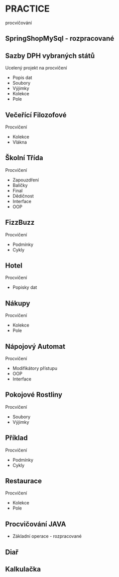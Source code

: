 # PRACTICE
procvičování 

## SpringShopMySql - rozpracované



## Sazby DPH vybraných států
Ucelený projekt na procvičení 
- Popis dat
- Soubory
- Výjimky
- Kolekce
- Pole

## Večeřící Filozofové
Procvičení
- Kolekce
- Vlákna

## Školní Třída
Procvičení
- Zapouzdření
- Balíčky
- Final
- Dědičnost
- Interface
- OOP

## FizzBuzz
Procvičení 
- Podmínky
- Cykly

## Hotel
Procvičení
- Popisky dat

## Nákupy
Procvičení
- Kolekce 
- Pole

## Nápojový Automat
Procvičení
- Modifikátory přístupu
- OOP
- Interface

## Pokojové Rostliny
Procvičení
-  Soubory
-  Výjimky 

## Příklad
Procvičení
- Podmínky 
- Cykly

## Restaurace
Procvičení
- Kolekce
- Pole

## Procvičování JAVA
- Základní operace - rozpracované



## Diař

## Kalkulačka



